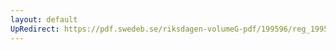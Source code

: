 ```yaml
---
layout: default
UpRedirect: https://pdf.swedeb.se/riksdagen-volumeG-pdf/199596/reg_199596/reg_199596_0142.pdf
---
```

